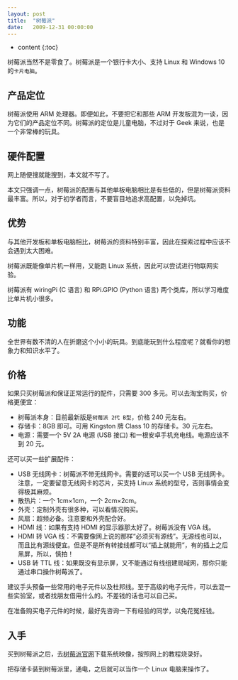 ```yaml
---
layout: post
title:  "树莓派"
date:   2009-12-31 00:00:00
---
```

* content
{:toc}

树莓派当然不是零食了。树莓派是一个银行卡大小、支持 Linux 和 Windows 10 的`卡片电脑`。

## 产品定位

树莓派使用 ARM 处理器。即便如此，不要把它和那些 ARM 开发板混为一谈，因为它们的产品定位不同。树莓派的定位是儿童电脑，不过对于 Geek 来说，也是一个非常棒的玩具。

## 硬件配置

网上随便搜就能搜到，本文就不写了。

本文只强调一点，树莓派的配置与其他单板电脑相比是有些低的，但是树莓派资料最丰富。所以，对于初学者而言，不要盲目地追求高配置，以免掉坑。

## 优势

与其他开发板和单板电脑相比，树莓派的资料特别丰富，因此在探索过程中应该不会遇到太大困难。

树莓派既能像单片机一样用，又能跑 Linux 系统，因此可以尝试进行物联网实验。

树莓派有 wiringPi (C 语言) 和 RPi.GPIO (Python 语言) 两个类库，所以学习难度比单片机小很多。

## 功能

全世界有数不清的人在折磨这个小小的玩具。到底能玩到什么程度呢？就看你的想象力和知识水平了。

## 价格

如果只买树莓派和保证正常运行的配件，只需要 300 多元。可以去淘宝购买，价格更便宜：

* 树莓派本身：目前最新版是`树莓派 2代 B型`，价格 240 元左右。
* 存储卡：8GB 即可。可用 Kingston 牌 Class 10 的存储卡。30 元左右。
* 电源：需要一个 5V 2A 电源 (USB 接口) 和一根安卓手机充电线。电源应该不到 20 元。

还可以买一些扩展配件：

* USB 无线网卡：树莓派不带无线网卡。需要的话可以买一个 USB 无线网卡。注意，一定要留意无线网卡的芯片，买支持 Linux 系统的型号，否则事情会变得极其麻烦。
* 散热片：一个 1cm×1cm，一个 2cm×2cm。
* 外壳：定制外壳有很多种，可以看情况购买。
* 风扇：超频必备。注意要和外壳配合好。
* HDMI 线：如果有支持 HDMI 的显示器那太好了。树莓派没有 VGA 线。
* HDMI 转 VGA 线：不需要像网上说的那样“必须买有源线”。无源线也可以，而且比有源线便宜。但是不是所有转接线都可以“插上就能用”，有的插上之后黑屏，所以，慎拍！
* USB 转 TTL 线：如果既没有显示屏，又不能通过有线组建局域网，那你只能通过串口操作树莓派了。

建议手头预备一些常用的电子元件以及杜邦线。至于高级的电子元件，可以去混一些实验室，或者找朋友借用什么的。不差钱的话也可以自己买。

在准备购买电子元件的时候，最好先咨询一下有经验的同学，以免花冤枉钱。

## 入手

买到树莓派之后，去[树莓派官网](http://raspberrypi.org)下载系统映像，按照网上的教程烧录好。

把存储卡装到树莓派里，通电，之后就可以当作一个 Linux 电脑来操作了。
